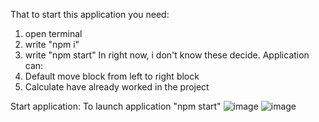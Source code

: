 That to start this application you need:
1) open terminal
2) write "npm i"
3) write "npm start"
In right now, i don't know these decide.
Application can:
1) Default move block from left to right block
2) Calculate have already worked in the project

Start application:
To launch application "npm start" 
![image](https://user-images.githubusercontent.com/62541039/163456109-2374d6ca-7615-4f52-8f57-257491f2eeae.png)
![image](https://user-images.githubusercontent.com/62541039/163456183-dff36e13-00d5-494d-a31c-61e0e02dc237.png)

